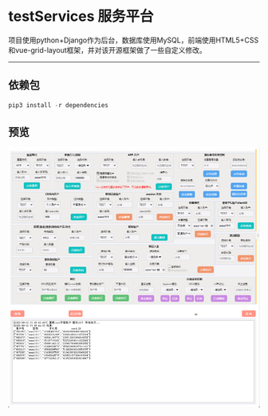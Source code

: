 testServices 服务平台
===========================
项目使用python+Django作为后台，数据库使用MySQL，前端使用HTML5+CSS和vue-grid-layout框架，并对该开源框架做了一些自定义修改。
___

## 依赖包 
```python
pip3 install -r dependencies
```

## 预览
![](/readme/tmp.png "预览")
